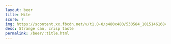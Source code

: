 ```yaml
---
layout: beer
title: Hite
score: 7
img: https://scontent.xx.fbcdn.net/v/t1.0-0/p480x480/530584_10151461684393745_825973740_n.jpg?oh=51897207c765cc0f4475451fe9a0734f&oe=589480C5
desc: Strange can, crisp taste
permalink: /beer/:title.html
---
```

